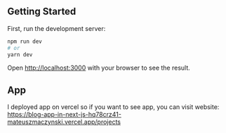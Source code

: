 ## Getting Started
First, run the development server:
```bash
npm run dev
# or
yarn dev
```
Open [http://localhost:3000](http://localhost:3000) with your browser to see the result.

## App
I deployed app on vercel so if you want to see app, you can visit website: https://blog-app-in-next-js-hq78crz41-mateuszmaczynski.vercel.app/projects


